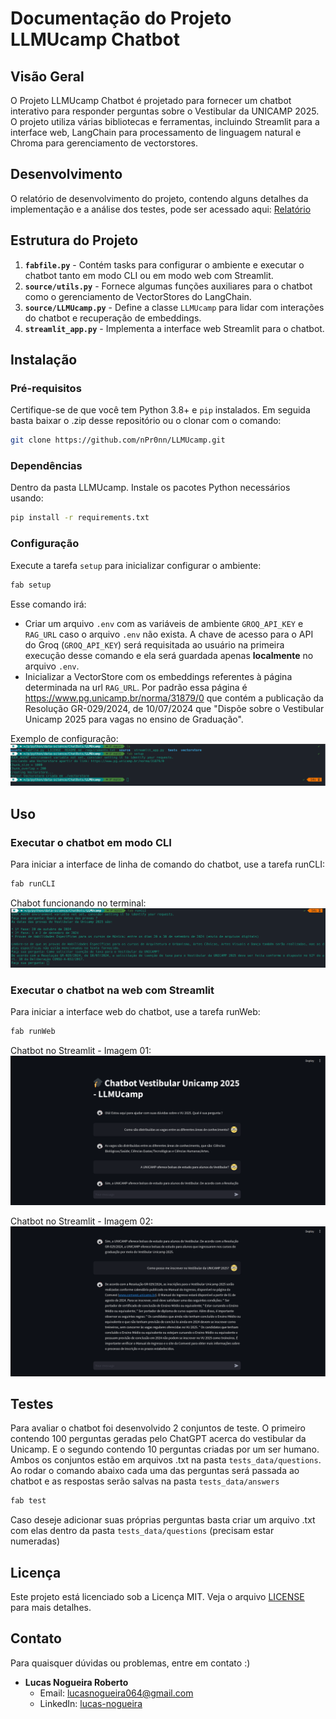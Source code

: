
# Documentação do Projeto LLMUcamp Chatbot

## Visão Geral

O Projeto LLMUcamp Chatbot é projetado para fornecer um chatbot interativo para responder perguntas sobre o Vestibular da UNICAMP 2025. O projeto utiliza várias bibliotecas e ferramentas, incluindo Streamlit para a interface web, LangChain para processamento de linguagem natural e Chroma para gerenciamento de vectorstores.

## Desenvolvimento
O relatório de desenvolvimento do projeto, contendo alguns detalhes da implementação e a análise dos testes, pode ser acessado aqui: [Relatório](Relatorio.md)

## Estrutura do Projeto

1. **`fabfile.py`** - Contém tasks para configurar o ambiente e executar o chatbot tanto em modo CLI ou em modo web com Streamlit.
2. **`source/utils.py`** - Fornece algumas funções auxiliares para o chatbot como o gerenciamento de VectorStores do LangChain.
3. **`source/LLMUcamp.py`** - Define a classe `LLMUcamp` para lidar com interações do chatbot e recuperação de embeddings.
4. **`streamlit_app.py`** - Implementa a interface web Streamlit para o chatbot.

## Instalação

### Pré-requisitos

Certifique-se de que você tem Python 3.8+ e `pip` instalados. Em seguida basta baixar o .zip desse repositório ou o clonar com o comando:

```bash
git clone https://github.com/nPr0nn/LLMUcamp.git
```

### Dependências

Dentro da pasta LLMUcamp. Instale os pacotes Python necessários usando:

```bash
pip install -r requirements.txt
```

### Configuração 

Execute a tarefa `setup` para inicializar configurar o ambiente:

```bash
fab setup
```

Esse comando irá:

- Criar um arquivo `.env` com as variáveis de ambiente `GROQ_API_KEY` e `RAG_URL` caso o arquivo `.env` não exista. A chave de acesso para o API do Groq (`GROQ_API_KEY`) será requisitada ao usuário na primeira execução desse comando e ela será guardada apenas **localmente** no arquivo `.env`.
- Inicializar a VectorStore com os embeddings referentes à página determinada na url `RAG_URL`. Por padrão essa página é <https://www.pg.unicamp.br/norma/31879/0> que contém a  publicação da Resolução GR-029/2024, de 10/07/2024 que "Dispõe sobre o Vestibular Unicamp 2025 para vagas no ensino de Graduação".

Exemplo de configuração:
![Imagem](/assets/repo/setup.png)

## Uso

### Executar o chatbot em modo CLI 

Para iniciar a interface de linha de comando do chatbot, use a tarefa runCLI:

```bash
fab runCLI
```

Chabot funcionando no terminal:
![Imagem](/assets/repo/cli.png)

### Executar o chatbot na web com Streamlit

Para iniciar a interface web do chatbot, use a tarefa runWeb:

```bash
fab runWeb
```
Chatbot no Streamlit - Imagem 01:
![Imagem](/assets/repo/web1.png)

Chatbot no Streamlit - Imagem 02:
![Imagem](/assets/repo/web2.png)


## Testes

Para avaliar o chatbot foi desenvolvido 2 conjuntos de teste. O primeiro contendo 100 perguntas geradas pelo ChatGPT acerca do vestibular da Unicamp. E o segundo contendo 10 perguntas criadas por um ser humano. Ambos os conjuntos estão em arquivos .txt na pasta `tests_data/questions`. Ao rodar o comando abaixo cada uma das perguntas será passada ao chatbot e as respostas serão salvas na pasta `tests_data/answers`

```bash
fab test
```

Caso deseje adicionar suas próprias perguntas basta criar um arquivo .txt com elas dentro da pasta `tests_data/questions` (precisam estar numeradas)

## Licença

Este projeto está licenciado sob a Licença MIT. Veja o arquivo [LICENSE](LICENSE) para mais detalhes.

## Contato

Para quaisquer dúvidas ou problemas, entre em contato :)

- **Lucas Nogueira Roberto**
  - Email: [lucasnogueira064@gmail.com](mailto:lucasnogueira064@gmail.com)
  - LinkedIn: [lucas-nogueira](https://www.linkedin.com/in/lucas-nogueira-079a69160/)
